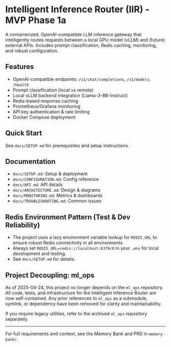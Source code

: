 # Intelligent Inference Router (IIR) - MVP Phase 1a

A containerized, OpenAI-compatible LLM inference gateway that intelligently routes requests between a local GPU model (vLLM) and (future) external APIs. Includes prompt classification, Redis caching, monitoring, and robust configuration.

## Features
- OpenAI-compatible endpoints: `/v1/chat/completions`, `/v1/models`, `/health`
- Prompt classification (local vs remote)
- Local vLLM backend integration (Llama-3-8B-Instruct)
- Redis-based response caching
- Prometheus/Grafana monitoring
- API key authentication & rate limiting
- Docker Compose deployment

## Quick Start
See `docs/SETUP.md` for prerequisites and setup instructions.

## Documentation
- `docs/SETUP.md`: Setup & deployment
- `docs/CONFIGURATION.md`: Config reference
- `docs/API.md`: API details
- `docs/ARCHITECTURE.md`: Design & diagrams
- `docs/MONITORING.md`: Metrics & dashboards
- `docs/TROUBLESHOOTING.md`: Common issues

## Redis Environment Pattern (Test & Dev Reliability)

- The project uses a lazy environment variable lookup for `REDIS_URL` to ensure robust Redis connectivity in all environments.
- Always set `REDIS_URL=redis://localhost:6379/0` in your `.env` for local development and testing.
- See `docs/SETUP.md` for details.

## Project Decoupling: ml_ops

As of 2025-04-24, this project no longer depends on the `ml_ops` repository. All code, tests, and infrastructure for the Intelligent Inference Router are now self-contained. Any prior references to `ml_ops` as a submodule, symlink, or dependency have been removed for clarity and maintainability.

If you require legacy utilities, refer to the archived `ml_ops` repository separately.

---

For full requirements and context, see the Memory Bank and PRD in `memory-bank/`.
